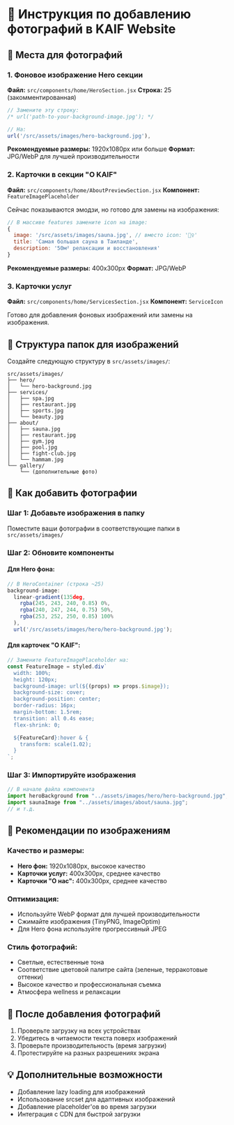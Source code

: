 # 📸 Инструкция по добавлению фотографий в KAIF Website

## 🎯 Места для фотографий

### 1. **Фоновое изображение Hero секции**

**Файл:** `src/components/home/HeroSection.jsx`
**Строка:** 25 (закомментированная)

```javascript
// Замените эту строку:
/* url('path-to-your-background-image.jpg'); */

// На:
url('/src/assets/images/hero-background.jpg'),
```

**Рекомендуемые размеры:** 1920x1080px или больше
**Формат:** JPG/WebP для лучшей производительности

### 2. **Карточки в секции "О KAIF"**

**Файл:** `src/components/home/AboutPreviewSection.jsx`
**Компонент:** `FeatureImagePlaceholder`

Сейчас показываются эмодзи, но готово для замены на изображения:

```javascript
// В массиве features замените icon на image:
{
  image: '/src/assets/images/sauna.jpg', // вместо icon: '🧘‍♀️'
  title: 'Самая большая сауна в Таиланде',
  description: '50м² релаксации и восстановления'
}
```

**Рекомендуемые размеры:** 400x300px
**Формат:** JPG/WebP

### 3. **Карточки услуг**

**Файл:** `src/components/home/ServicesSection.jsx`
**Компонент:** `ServiceIcon`

Готово для добавления фоновых изображений или замены на изображения.

## 📁 Структура папок для изображений

Создайте следующую структуру в `src/assets/images/`:

```
src/assets/images/
├── hero/
│   └── hero-background.jpg
├── services/
│   ├── spa.jpg
│   ├── restaurant.jpg
│   ├── sports.jpg
│   └── beauty.jpg
├── about/
│   ├── sauna.jpg
│   ├── restaurant.jpg
│   ├── gym.jpg
│   ├── pool.jpg
│   ├── fight-club.jpg
│   └── hammam.jpg
└── gallery/
    └── (дополнительные фото)
```

## 🔧 Как добавить фотографии

### Шаг 1: Добавьте изображения в папку

Поместите ваши фотографии в соответствующие папки в `src/assets/images/`

### Шаг 2: Обновите компоненты

#### Для Hero фона:

```javascript
// В HeroContainer (строка ~25)
background-image:
  linear-gradient(135deg,
    rgba(245, 243, 240, 0.85) 0%,
    rgba(240, 247, 244, 0.75) 50%,
    rgba(253, 252, 250, 0.85) 100%
  ),
  url('/src/assets/images/hero/hero-background.jpg');
```

#### Для карточек "О KAIF":

```javascript
// Замените FeatureImagePlaceholder на:
const FeatureImage = styled.div`
  width: 100%;
  height: 120px;
  background-image: url(${(props) => props.$image});
  background-size: cover;
  background-position: center;
  border-radius: 16px;
  margin-bottom: 1.5rem;
  transition: all 0.4s ease;
  flex-shrink: 0;

  ${FeatureCard}:hover & {
    transform: scale(1.02);
  }
`;
```

### Шаг 3: Импортируйте изображения

```javascript
// В начале файла компонента
import heroBackground from "../assets/images/hero/hero-background.jpg";
import saunaImage from "../assets/images/about/sauna.jpg";
// и т.д.
```

## 🎨 Рекомендации по изображениям

### Качество и размеры:

- **Hero фон:** 1920x1080px, высокое качество
- **Карточки услуг:** 400x300px, среднее качество
- **Карточки "О нас":** 400x300px, среднее качество

### Оптимизация:

- Используйте WebP формат для лучшей производительности
- Сжимайте изображения (TinyPNG, ImageOptim)
- Для Hero фона используйте прогрессивный JPEG

### Стиль фотографий:

- Светлые, естественные тона
- Соответствие цветовой палитре сайта (зеленые, терракотовые оттенки)
- Высокое качество и профессиональная съемка
- Атмосфера wellness и релаксации

## 🚀 После добавления фотографий

1. Проверьте загрузку на всех устройствах
2. Убедитесь в читаемости текста поверх изображений
3. Проверьте производительность (время загрузки)
4. Протестируйте на разных разрешениях экрана

## 💡 Дополнительные возможности

- Добавление lazy loading для изображений
- Использование srcset для адаптивных изображений
- Добавление placeholder'ов во время загрузки
- Интеграция с CDN для быстрой загрузки
